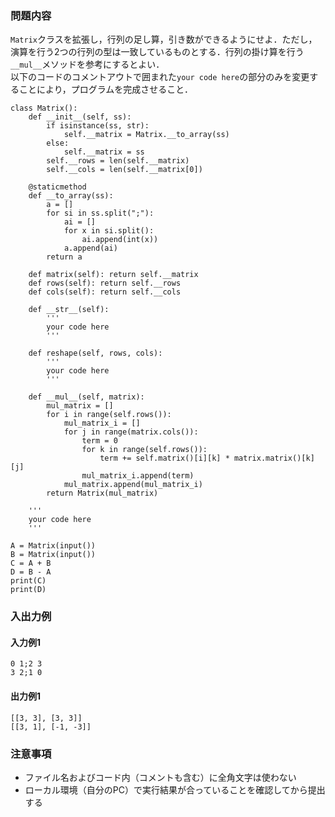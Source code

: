 ### 問題内容
`Matrix`クラスを拡張し，行列の足し算，引き数ができるようにせよ．ただし，演算を行う2つの行列の型は一致しているものとする．行列の掛け算を行う`__mul__`メソッドを参考にするとよい．  
以下のコードのコメントアウトで囲まれた`your code here`の部分のみを変更することにより，プログラムを完成させること．

```
class Matrix():
    def __init__(self, ss):
        if isinstance(ss, str):
            self.__matrix = Matrix.__to_array(ss)
        else:
            self.__matrix = ss
        self.__rows = len(self.__matrix)
        self.__cols = len(self.__matrix[0])
 
    @staticmethod
    def __to_array(ss):
        a = []
        for si in ss.split(";"):
            ai = []
            for x in si.split():
                ai.append(int(x))
            a.append(ai)
        return a
   
    def matrix(self): return self.__matrix
    def rows(self): return self.__rows
    def cols(self): return self.__cols
    
    def __str__(self):
        '''
        your code here
        '''

    def reshape(self, rows, cols):
        '''
        your code here
        '''

    def __mul__(self, matrix):
        mul_matrix = []
        for i in range(self.rows()):
            mul_matrix_i = []
            for j in range(matrix.cols()):
                term = 0
                for k in range(self.rows()):
                    term += self.matrix()[i][k] * matrix.matrix()[k][j]
                mul_matrix_i.append(term)
            mul_matrix.append(mul_matrix_i)
        return Matrix(mul_matrix)

    '''
    your code here
    '''

A = Matrix(input())
B = Matrix(input())
C = A + B
D = B - A
print(C)
print(D)
```


### 入出力例
#### 入力例1
```
0 1;2 3
3 2;1 0
```

#### 出力例1
```
[[3, 3], [3, 3]]
[[3, 1], [-1, -3]]
```

### 注意事項

- ファイル名およびコード内（コメントも含む）に全角文字は使わない  
- ローカル環境（自分のPC）で実行結果が合っていることを確認してから提出する
